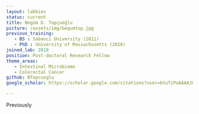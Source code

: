 ```yaml
---
layout: labbies
status: current
title: Begüm D. Topçuoğlu
picture: /assets/img/begumtop.jpg
previous_training:
   - BS : Sabanci University (2011)
   - PhD : University of Massachusetts (2016)
joined_lab: 2018
position: Post-doctoral Research Fellow
theme_areas:
   - Intestinal Microbiome
   - Colorectal Cancer
github: BTopcuoglu
google_scholar: https://scholar.google.com/citations?user=btuTiPoAAAAJ&hl=en&oi=ao

---
```

Previously
